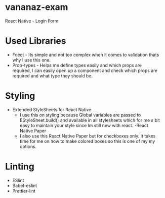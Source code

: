 # vananaz-exam
React Native - Login Form


# Used Libraries
- Foect - Its simple and not too complex when it comes to validation thats why I use this one.
- Prop-types - Helps me define types easily and which props are required, I can easily open up a component and check which props are required and what type they should be.


# Styling
- Extended StyleSheets for React Native  
  - I use this on styling because Global variables are passed to EStyleSheet.build() and available in all stylesheets which for me a bit easy to maintain your style since Im still new with react.
-React Native Paper
  - I also use this React Native Paper but for checkboxes only. It takes time for me on how to make colored boxes so this is one of my my options.
  
# Linting
- ESlint
- Babel-eslint
- Prettier-lint
 
